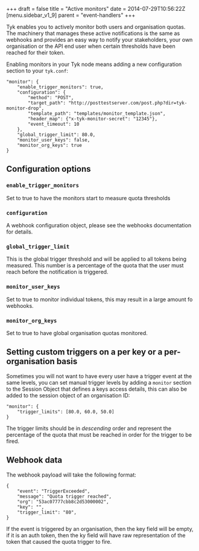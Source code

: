 +++
draft = false
title = "Active monitors"
date = 2014-07-29T10:56:22Z
[menu.sidebar_v1_9]
    parent = "event-handlers"
+++

Tyk enables you to actively monitor both users and organisation quotas. The machinery that manages these active notifications is the same as webhooks and provides an easy way to notify your stakeholders, your own organisation or the API end user when certain thresholds have been reached for their token.

Enabling monitors in your Tyk node means adding a new configuration section to your `tyk.conf`:

	"monitor": {
	    "enable_trigger_monitors": true,
	    "configuration": {
	    	"method": "POST",
	        "target_path": "http://posttestserver.com/post.php?dir=tyk-monitor-drop",
	        "template_path": "templates/monitor_template.json",
	        "header_map": {"x-tyk-monitor-secret": "12345"},
	        "event_timeout": 10
	   	},
	    "global_trigger_limit": 80.0,
	    "monitor_user_keys": false,
	    "monitor_org_keys": true
	}


## Configuration options


### `enable_trigger_monitors`

Set to true to have the monitors start to measure quota thresholds

### `configuration`

A webhook configuration object, please see the webhooks documentation for details.

### `global_trigger_limit`

This is the global trigger threshold and will be applied to all tokens being measured. This number is a percentage of the quota that the user must reach before the notification is triggered.

### `monitor_user_keys`

Set to true to monitor individual tokens, this may result in a large amount fo webhooks.

### `monitor_org_keys`

Set to true to have global organisation quotas monitored.

## Setting custom triggers on a per key or a per-organisation basis

Sometimes you will not want to have every user have a trigger event at the same levels, you can set manual trigger levels by adding a `monitor` section to the Session Object that defines a keys access details, this can also be added to the session object of an organisation ID:


    "monitor": {
        "trigger_limits": [80.0, 60.0, 50.0]
    }

The trigger limits should be in *descending* order and represent the percentage of the quota that must be reached in order for the trigger to be fired.

## Webhook data

The webhook payload will take the following format:

	{
	    "event": "TriggerExceeded",
	    "message": "Quota trigger reached",
	    "org": "53ac07777cbb8c2d53000002",
	    "key": "",
	    "trigger_limit": "80",
	}

If the event is triggered by an organisation, then the key field will be empty, if it is an auth token, then the ky field will have raw representation of the token that caused the quota trigger to fire.
